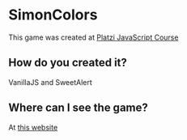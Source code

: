 # SimonColors
This game was created at [Platzi JavaScript Course](https://platzi.com/cursos/fundamentos-javascript)

## How do you created it?
VanillaJS and SweetAlert

## Where can I see the game?
At [this website](https://alan4dev.github.io/SimonColors)
